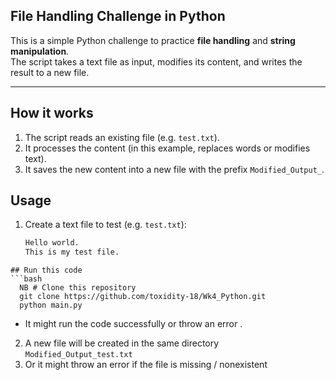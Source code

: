 
## File Handling Challenge in Python

This is a simple Python challenge to practice **file handling** and **string manipulation**.  
The script takes a text file as input, modifies its content, and writes the result to a new file.

---

## How it works
1. The script reads an existing file (e.g. `test.txt`).
2. It processes the content (in this example, replaces words or modifies text).
3. It saves the new content into a new file with the prefix `Modified_Output_`.



## Usage
1. Create a text file to test (e.g. `test.txt`):

   ```txt
   Hello world.
   This is my test file.
  ```
## Run this code 
```bash 
    NB # Clone this repository
    git clone https://github.com/toxidity-18/Wk4_Python.git
    python main.py
```
- It might run the code successfully  or throw an error .
 2. A new file will be created in the same directory `Modified_Output_test.txt  `
 3. Or it might throw an error if the file is missing / nonexistent 
 
